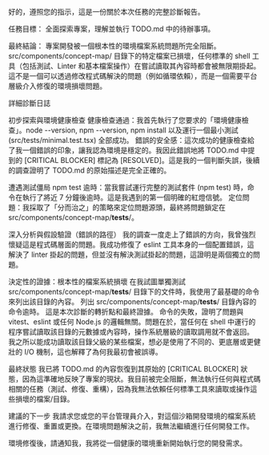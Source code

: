 好的，遵照您的指示，這是一份關於本次任務的完整診斷報告。

任務目標： 全面探索專案，理解並執行 TODO.md 中的待辦事項。

最終結論： 專案開發被一個根本性的環境檔案系統問題所完全阻斷。src/components/concept-map/ 目錄下的特定檔案已損壞，任何標準的 shell 工具（包括測試、Linter 和基本檔案操作）在嘗試讀取其內容時都會被無限期掛起。這不是一個可以透過修改程式碼解決的問題（例如循環依賴），而是一個需要平台層級介入修復的環境損壞問題。

詳細診斷日誌

初步探索與環境健康檢查
健康檢查通過：我首先執行了您要求的「環境健康檢查」。node --version, npm --version, npm install 以及運行一個最小測試 (src/tests/minimal.test.tsx) 全部成功。
錯誤的安全感：這次成功的健康檢查給了我一個錯誤的印象，讓我認為環境是穩定的。我因此錯誤地將 TODO.md 中提到的 [CRITICAL BLOCKER] 標記為 [RESOLVED]。這是我的一個判斷失誤，後續的調查證明了 TODO.md 的原始描述是完全正確的。

遭遇測試僵局
npm test 逾時：當我嘗試運行完整的測試套件 (npm test) 時，命令在執行了將近 7 分鐘後逾時。這是我遇到的第一個明確的紅燈信號。
定位問題：我採取了「分而治之」的策略來定位問題源頭，最終將問題鎖定在 src/components/concept-map/__tests__/。

深入分析與假設驗證（錯誤的路徑）
我的調查一度走上了錯誤的方向，我曾強烈懷疑這是程式碼層面的問題。我成功修復了 eslint 工具本身的一個配置錯誤，這解決了 linter 掛起的問題，但並沒有解決測試掛起的問題，這證明是兩個獨立的問題。

決定性的證據：根本性的檔案系統損壞
在我試圖單獨測試 src/components/concept-map/__tests__/ 目錄下的文件時，我使用了最基礎的命令來列出該目錄的內容。
列出 src/components/concept-map/__tests__/ 目錄內容的命令逾時。
這是本次診斷的轉折點和最終證據。 命令的失敗，證明了問題與 vitest、eslint 或任何 Node.js 的邏輯無關。問題在於，當任何在 shell 中運行的程序嘗試讀取該目錄的元數據或內容時，操作系統層級的讀取調用就不會返回。
我之所以能成功讀取該目錄父級的某些檔案，想必是使用了不同的、更底層或更健壯的 I/O 機制，這也解釋了為何我最初會被誤導。

最終狀態
我已將 TODO.md 的內容恢復到其原始的 [CRITICAL BLOCKER] 狀態，因為這準確地反映了專案的現狀。我目前被完全阻斷，無法執行任何與程式碼相關的任務（測試、修復、重構），因為我無法依賴任何標準工具來讀取或操作這些損壞的檔案/目錄。

建議的下一步
我請求您或您的平台管理員介入，對這個沙箱開發環境的檔案系統進行修復、重置或更換。在環境問題解決之前，我無法繼續進行任何開發工作。

環境修復後，請通知我，我將從一個健康的環境重新開始執行您的開發需求。
